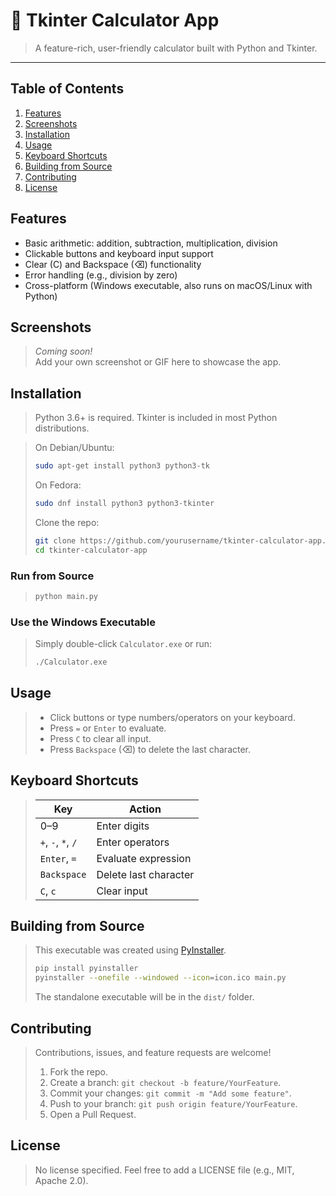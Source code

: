 # 🧮 Tkinter Calculator App

> A feature-rich, user-friendly calculator built with Python and Tkinter.

---

## Table of Contents
1. [Features](#features)
2. [Screenshots](#screenshots)
3. [Installation](#installation)
4. [Usage](#usage)
5. [Keyboard Shortcuts](#keyboard-shortcuts)
6. [Building from Source](#building-from-source)
7. [Contributing](#contributing)
8. [License](#license)

## Features
- Basic arithmetic: addition, subtraction, multiplication, division
- Clickable buttons and keyboard input support
- Clear (C) and Backspace (⌫) functionality
- Error handling (e.g., division by zero)
- Cross-platform (Windows executable, also runs on macOS/Linux with Python)

## Screenshots
> _Coming soon!_  
> Add your own screenshot or GIF here to showcase the app.

## Installation
> Python 3.6+ is required. Tkinter is included in most Python distributions.

> On Debian/Ubuntu:
> ```bash
> sudo apt-get install python3 python3-tk
> ```
>
> On Fedora:
> ```bash
> sudo dnf install python3 python3-tkinter
> ```
>
> Clone the repo:
> ```bash
> git clone https://github.com/yourusername/tkinter-calculator-app.git
> cd tkinter-calculator-app
> ```

### Run from Source
> ```bash
> python main.py
> ```

### Use the Windows Executable
> Simply double-click `Calculator.exe` or run:
> ```bash
> ./Calculator.exe
> ```

## Usage
> - Click buttons or type numbers/operators on your keyboard.
> - Press `=` or `Enter` to evaluate.
> - Press `C` to clear all input.
> - Press `Backspace` (⌫) to delete the last character.

## Keyboard Shortcuts
>| Key         | Action                       |
>|-------------|------------------------------|
>| 0–9         | Enter digits                 |
>| `+`, `-`, `*`, `/` | Enter operators           |
>| `Enter`, `=`| Evaluate expression          |
>| `Backspace` | Delete last character        |
>| `C`, `c`    | Clear input                  |

## Building from Source
> This executable was created using [PyInstaller](https://www.pyinstaller.org/).
>
> ```bash
> pip install pyinstaller
> pyinstaller --onefile --windowed --icon=icon.ico main.py
> ```
>
> The standalone executable will be in the `dist/` folder.

## Contributing
> Contributions, issues, and feature requests are welcome!
>
> 1. Fork the repo.
> 2. Create a branch: `git checkout -b feature/YourFeature`.
> 3. Commit your changes: `git commit -m "Add some feature"`.
> 4. Push to your branch: `git push origin feature/YourFeature`.
> 5. Open a Pull Request.

## License
> No license specified. Feel free to add a LICENSE file (e.g., MIT, Apache 2.0).
